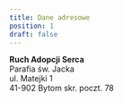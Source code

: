 ```yaml
---
title: Dane adresowe
position: 1
draft: false
---
```

**Ruch Adopcji Serca**\
Parafia św. Jacka\
ul. Matejki 1\
41-902 Bytom skr. poczt. 78